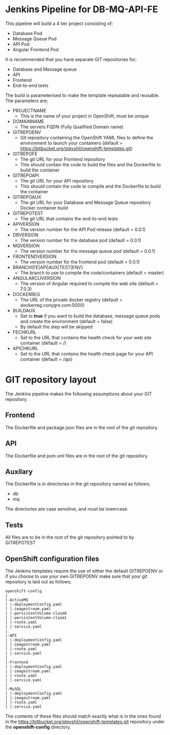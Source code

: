 # Jenkins Pipeline for DB-MQ-API-FE

This pipeline will build a 4 tier project consisting of;
* Database Pod
* Message Queue Pod
* API Pod
* Angular Frontend Pod

It is recommended that you have separate GIT repositories for;
* Database and Message queue
* API
* Frontend
* End-to-end tests

The build is parameterised to make the template repeatable and reusable.  The parameters are;
* PROJECTNAME
  * This is the name of your project in OpenShift, must be unique
* DOMAINNAME
  * The servers FQDN (Fully Qualified Domain name)
* GITREPOENV
  * Git repository containing the OpenShift YAML files to define the environment to launch your containers (default = https://bitbucket.org/stevshil/openshift-templates.git)
* GITREPOFE
  * The git URL for your Frontend repository
  * This should contain the code to build the files and the Dockerfile to build the container
* GITREPOAPI
  * The git URL for your API repository
  * This should contain the code to compile and the Dockerfile to build the container
* GITREPOAUX
  * The git URL for your Database and Message Queue repository Docker container build
* GITREPOTEST
  * The git URL that contains the end-to-end tests
* APIVERSION
  * The version number for the API Pod release (default = 0.0.1)
* DBVERSION
  * The version number for the database pod (default = 0.0.1)
* MQVERSION
  * The version number for the message queue pod (default = 0.0.1)
* FRONTENDVERSION
  * The version number for the frontend pod (default = 0.0.1)
* BRANCH[FE|API|AUX|TEST|ENV]
  * The branch to use to compile the code/containers (default = master)
* ANGULARCLIVERSION
  * The version of Angular required to compile the web site (default = 7.0.3)
* DOCKERREG
  * The URL of the private docker registry (default = dockerreg.conygre.com:5000)
* BUILDAUX
  * Set to **true** if you want to build the database, message queue pods and create the environment (default = false)
  * By default the step will be skipped
* FECHKURL
  * Set to the URL that contains the health check for your web site container (default = /)
* APICHKURL
  * Set to the URL that contains the health check page for your API container (default = /api)

# GIT repository layout
The Jenkins pipeline makes the following assumptions about your GIT repository.

## Frontend

The Dockerfile and package.json files are in the root of the git repository.

## API

The Dockerfile and pom.xml files are in the root of the git repository.

## Auxilary

The Dockerfile is in directories in the git repository named as follows;
* db
* mq

The directories are case sensitive, and must be lowercase.

## Tests

All files are to be in the root of the git repository pointed to by GITREPOTEST

## OpenShift configuration files

The Jenkins templates require the use of either the default GITREPOENV or if you choose to use your own GITREPOENV make sure that your git repository is laid out as follows;

```
openshift-config
|
|-ActiveMQ
| |-deploymentConfig.yaml
| |-imagestream.yaml
| |-persistentVolume-claim0
| |-persistentVolume-claim1
| |-route.yaml
| |-service.yaml
|
|-API
| |-deploymentConfig.yaml
| |-imagestream.yaml
| |-route.yaml
| |-service.yaml
|
|-Frontend
| |-deploymentConfig.yaml
| |-imagestream.yaml
| |-route.yaml
| |-service.yaml
|
|-MySQL
| |-deploymentConfig.yaml
| |-imagestream.yaml
| |-route.yaml
| |-service.yaml
```

The contents of these files should match exactly what is in the ones found in the https://bitbucket.org/stevshil/openshift-templates.git repository under the **openshift-config** directory.
